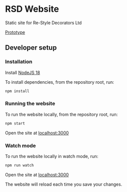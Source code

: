 # RSD Website

Static site for Re-Style Decorators Ltd

[Prototype](https://rsd-prototype.netlify.app)


## Developer setup

### Installation

Install [NodeJS 18](https://nodejs.org/)

To install dependencies, from the repository root, run:
```sh
npm install
```

### Running the website

To run the website locally, from the repository root, run:
```sh
npm start
```

Open the site at [localhost:3000](http://localhost:3000)

### Watch mode

To run the website locally in watch mode, run:
```sh
npm run watch
```

Open the site at [localhost:3000](http://localhost:3000)

The website will reload each time you save your changes.
